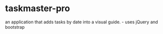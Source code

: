 # taskmaster-pro
an application that adds tasks by date into a visual guide. - uses jQuery and bootstrap
